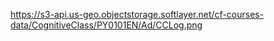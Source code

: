 https://s3-api.us-geo.objectstorage.softlayer.net/cf-courses-data/CognitiveClass/PY0101EN/Ad/CCLog.png
